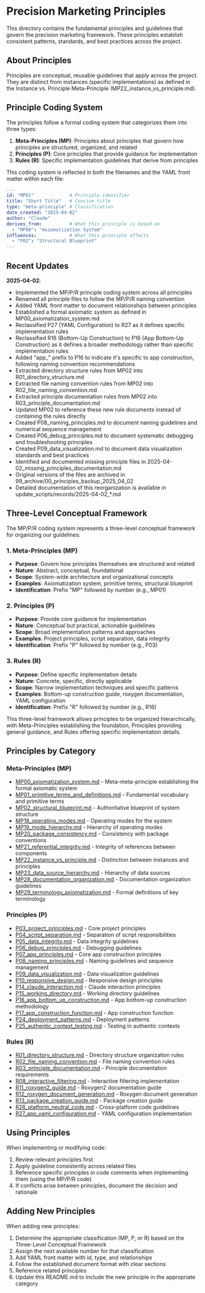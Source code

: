 # Precision Marketing Principles

This directory contains the fundamental principles and guidelines that govern the precision marketing framework. These principles establish consistent patterns, standards, and best practices across the project.

## About Principles

Principles are conceptual, reusable guidelines that apply across the project. They are distinct from instances (specific implementations) as defined in the Instance vs. Principle Meta-Principle (MP22_instance_vs_principle.md).

## Principle Coding System

The principles follow a formal coding system that categorizes them into three types:

1. **Meta-Principles (MP)**: Principles about principles that govern how principles are structured, organized, and related
2. **Principles (P)**: Core principles that provide guidance for implementation
3. **Rules (R)**: Specific implementation guidelines that derive from principles

This coding system is reflected in both the filenames and the YAML front matter within each file:

```yaml
---
id: "MP01"             # Principle identifier
title: "Short Title"   # Concise title
type: "meta-principle" # Classification
date_created: "2025-04-02"
author: "Claude"
derives_from:          # What this principle is based on
  - "MP00": "Axiomatization System"
influences:            # What this principle affects
  - "P02": "Structural Blueprint"
---
```

## Recent Updates

**2025-04-02**: 
- Implemented the MP/P/R principle coding system across all principles
- Renamed all principle files to follow the MP/P/R naming convention
- Added YAML front matter to document relationships between principles
- Established a formal axiomatic system as defined in MP00_axiomatization_system.md
- Reclassified P27 (YAML Configuration) to R27 as it defines specific implementation rules
- Reclassified R16 (Bottom-Up Construction) to P16 (App Bottom-Up Construction) as it defines a broader methodology rather than specific implementation rules
- Added "app_" prefix to P16 to indicate it's specific to app construction, following naming convention recommendations
- Extracted directory structure rules from MP02 into R01_directory_structure.md
- Extracted file naming convention rules from MP02 into R02_file_naming_convention.md
- Extracted principle documentation rules from MP02 into R03_principle_documentation.md
- Updated MP02 to reference these new rule documents instead of containing the rules directly
- Created P08_naming_principles.md to document naming guidelines and numerical sequence management
- Created P06_debug_principles.md to document systematic debugging and troubleshooting principles
- Created P09_data_visualization.md to document data visualization standards and best practices
- Identified and documented missing principle files in 2025-04-02_missing_principles_documentation.md
- Original versions of the files are archived in 99_archive/00_principles_backup_2025_04_02
- Detailed documentation of this reorganization is available in update_scripts/records/2025-04-02_*.md

## Three-Level Conceptual Framework

The MP/P/R coding system represents a three-level conceptual framework for organizing our guidelines:

### 1. Meta-Principles (MP)
- **Purpose**: Govern how principles themselves are structured and related
- **Nature**: Abstract, conceptual, foundational
- **Scope**: System-wide architecture and organizational concepts
- **Examples**: Axiomatization system, primitive terms, structural blueprint
- **Identification**: Prefix "MP" followed by number (e.g., MP01)

### 2. Principles (P)
- **Purpose**: Provide core guidance for implementation
- **Nature**: Conceptual but practical, actionable guidelines
- **Scope**: Broad implementation patterns and approaches
- **Examples**: Project principles, script separation, data integrity
- **Identification**: Prefix "P" followed by number (e.g., P03) 

### 3. Rules (R)
- **Purpose**: Define specific implementation details
- **Nature**: Concrete, specific, directly applicable
- **Scope**: Narrow implementation techniques and specific patterns
- **Examples**: Bottom-up construction guide, roxygen documentation, YAML configuration
- **Identification**: Prefix "R" followed by number (e.g., R16)

This three-level framework allows principles to be organized hierarchically, with Meta-Principles establishing the foundation, Principles providing general guidance, and Rules offering specific implementation details.

## Principles by Category

### Meta-Principles (MP)

- [MP00_axiomatization_system.md](MP00_axiomatization_system.md) - Meta-meta-principle establishing the formal axiomatic system
- [MP01_primitive_terms_and_definitions.md](MP01_primitive_terms_and_definitions.md) - Fundamental vocabulary and primitive terms
- [MP02_structural_blueprint.md](MP02_structural_blueprint.md) - Authoritative blueprint of system structure
- [MP18_operating_modes.md](MP18_operating_modes.md) - Operating modes for the system
- [MP19_mode_hierarchy.md](MP19_mode_hierarchy.md) - Hierarchy of operating modes
- [MP20_package_consistency.md](MP20_package_consistency.md) - Consistency with package conventions
- [MP21_referential_integrity.md](MP21_referential_integrity.md) - Integrity of references between components
- [MP22_instance_vs_principle.md](MP22_instance_vs_principle.md) - Distinction between instances and principles
- [MP23_data_source_hierarchy.md](MP23_data_source_hierarchy.md) - Hierarchy of data sources
- [MP28_documentation_organization.md](MP28_documentation_organization.md) - Documentation organization guidelines
- [MP29_terminology_axiomatization.md](MP29_terminology_axiomatization.md) - Formal definitions of key terminology

### Principles (P)

- [P03_project_principles.md](P03_project_principles.md) - Core project principles
- [P04_script_separation.md](P04_script_separation.md) - Separation of script responsibilities
- [P05_data_integrity.md](P05_data_integrity.md) - Data integrity guidelines
- [P06_debug_principles.md](P06_debug_principles.md) - Debugging guidelines
- [P07_app_principles.md](P07_app_principles.md) - Core app construction principles
- [P08_naming_principles.md](P08_naming_principles.md) - Naming guidelines and sequence management
- [P09_data_visualization.md](P09_data_visualization.md) - Data visualization guidelines
- [P10_responsive_design.md](P10_responsive_design.md) - Responsive design principles
- [P14_claude_interaction.md](P14_claude_interaction.md) - Claude interaction principles
- [P15_working_directory.md](P15_working_directory.md) - Working directory guidelines
- [P16_app_bottom_up_construction.md](P16_app_bottom_up_construction.md) - App bottom-up construction methodology
- [P17_app_construction_function.md](P17_app_construction_function.md) - App construction function
- [P24_deployment_patterns.md](P24_deployment_patterns.md) - Deployment patterns
- [P25_authentic_context_testing.md](P25_authentic_context_testing.md) - Testing in authentic contexts

### Rules (R)

- [R01_directory_structure.md](R01_directory_structure.md) - Directory structure organization rules
- [R02_file_naming_convention.md](R02_file_naming_convention.md) - File naming convention rules
- [R03_principle_documentation.md](R03_principle_documentation.md) - Principle documentation requirements
- [R08_interactive_filtering.md](R08_interactive_filtering.md) - Interactive filtering implementation
- [R11_roxygen2_guide.md](R11_roxygen2_guide.md) - Roxygen2 documentation guide
- [R12_roxygen_document_generation.md](R12_roxygen_document_generation.md) - Roxygen document generation
- [R13_package_creation_guide.md](R13_package_creation_guide.md) - Package creation guide
- [R26_platform_neutral_code.md](R26_platform_neutral_code.md) - Cross-platform code guidelines
- [R27_app_yaml_configuration.md](R27_app_yaml_configuration.md) - YAML configuration implementation

## Using Principles

When implementing or modifying code:

1. Review relevant principles first
2. Apply guideline consistently across related files
3. Reference specific principles in code comments when implementing them (using the MP/P/R code)
4. If conflicts arise between principles, document the decision and rationale

## Adding New Principles

When adding new principles:

1. Determine the appropriate classification (MP, P, or R) based on the Three-Level Conceptual Framework
2. Assign the next available number for that classification
3. Add YAML front matter with id, type, and relationships
4. Follow the established document format with clear sections
5. Reference related principles
6. Update this README.md to include the new principle in the appropriate category